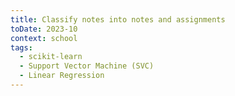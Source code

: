 ```yaml
---
title: Classify notes into notes and assignments
toDate: 2023-10
context: school
tags:
  - scikit-learn
  - Support Vector Machine (SVC)
  - Linear Regression
---
```

